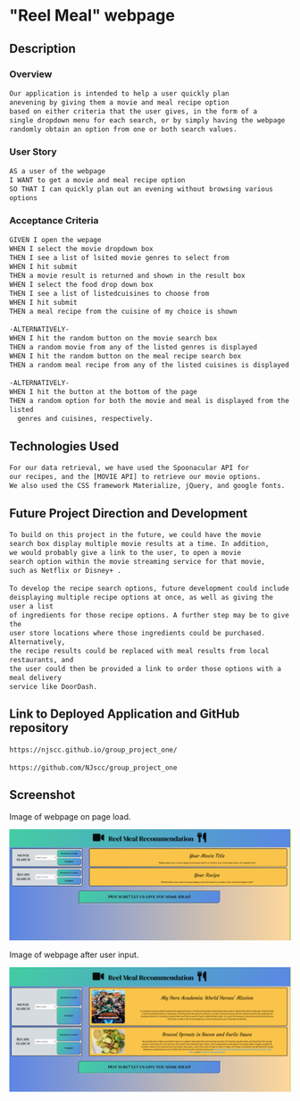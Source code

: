 # "Reel Meal" webpage

## Description 

 ### Overview  

    Our application is intended to help a user quickly plan
    anevening by giving them a movie and meal recipe option
    based on either criteria that the user gives, in the form of a
    single dropdown menu for each search, or by simply having the webpage
    randomly obtain an option from one or both search values. 

### User Story 

    AS a user of the webpage
    I WANT to get a movie and meal recipe option
    SO THAT I can quickly plan out an evening without browsing various options

### Acceptance Criteria 

    GIVEN I open the wepage
    WHEN I select the movie dropdown box
    THEN I see a list of lsited movie genres to select from
    WHEN I hit submit
    THEN a movie result is returned and shown in the result box
    WHEN I select the food drop down box
    THEN I see a list of listedcuisines to choose from
    WHEN I hit submit
    THEN a meal recipe from the cuisine of my choice is shown

    -ALTERNATIVELY-
    WHEN I hit the random button on the movie search box
    THEN a random movie from any of the listed genres is displayed
    WHEN I hit the random button on the meal recipe search box
    THEN a random meal recipe from any of the listed cuisines is displayed

    -ALTERNATIVELY-
    WHEN I hit the button at the bottom of the page
    THEN a random option for both the movie and meal is displayed from the listed
      genres and cuisines, respectively.

## Technologies Used 

    For our data retrieval, we have used the Spoonacular API for
    our recipes, and the [MOVIE API] to retrieve our movie options.
    We also used the CSS framework Materialize, jQuery, and google fonts.

## Future Project Direction and Development

    To build on this project in the future, we could have the movie 
    search box display multiple movie results at a time. In addition,
    we would probably give a link to the user, to open a movie 
    search option within the movie streaming service for that movie,
    such as Netflix or Disney+ . 
    
    To develop the recipe search options, future development could include
    deisplaying multiple recipe options at once, as well as giving the user a list
    of ingredients for those recipe options. A further step may be to give the
    user store locations where those ingredients could be purchased. Alternatively,
    the recipe results could be replaced with meal results from local restaurants, and
    the user could then be provided a link to order those options with a meal delivery
    service like DoorDash. 

## Link to Deployed Application and GitHub repository

    https://njscc.github.io/group_project_one/ 

    https://github.com/NJscc/group_project_one
    
 ## Screenshot  

Image of webpage on page load.

!["Page when loaded."](./assets/images/pre-screenshot.png)

Image of webpage after user input.
   
!["Page with user input."](./assets/images/post_screenshot.png)